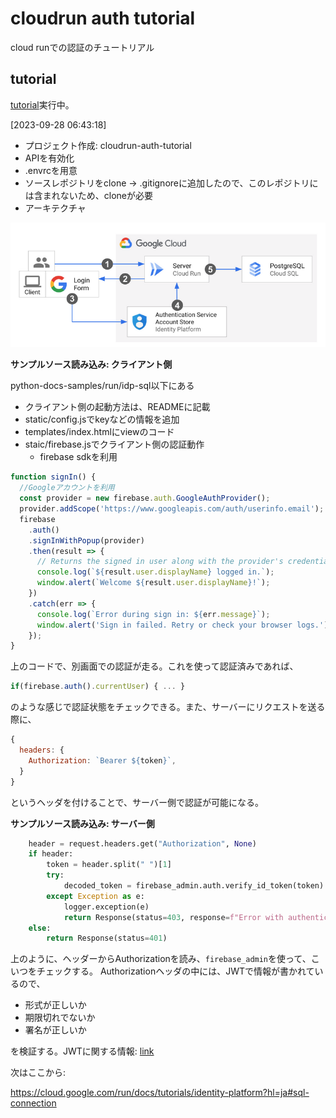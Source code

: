 # cloudrun auth tutorial

cloud runでの認証のチュートリアル

## tutorial

[tutorial][tutorial]実行中。

[2023-09-28 06:43:18]

- プロジェクト作成: cloudrun-auth-tutorial
- APIを有効化
- .envrcを用意
- ソースレポジトリをclone → .gitignoreに追加したので、このレポジトリには含まれないため、cloneが必要
- アーキテクチャ

![arch.png](./resources/arch.png)

**サンプルソース読み込み: クライアント側**

python-docs-samples/run/idp-sql以下にある

- クライアント側の起動方法は、READMEに記載
- static/config.jsでkeyなどの情報を追加
- templates/index.htmlにviewのコード
- staic/firebase.jsでクライアント側の認証動作
  - firebase sdkを利用

```javascript
function signIn() {
  //Googleアカウントを利用
  const provider = new firebase.auth.GoogleAuthProvider();
  provider.addScope('https://www.googleapis.com/auth/userinfo.email');
  firebase
    .auth()
    .signInWithPopup(provider)
    .then(result => {
      // Returns the signed in user along with the provider's credential
      console.log(`${result.user.displayName} logged in.`);
      window.alert(`Welcome ${result.user.displayName}!`);
    })
    .catch(err => {
      console.log(`Error during sign in: ${err.message}`);
      window.alert('Sign in failed. Retry or check your browser logs.');
    });
}
```

上のコードで、別画面での認証が走る。これを使って認証済みであれば、

```javascript
if(firebase.auth().currentUser) { ... }
```

のような感じで認証状態をチェックできる。また、サーバーにリクエストを送る際に、

```javascript
{
  headers: {
    Authorization: `Bearer ${token}`,
  }
}
```

というヘッダを付けることで、サーバー側で認証が可能になる。

**サンプルソース読み込み: サーバー側**

```python
    header = request.headers.get("Authorization", None)
    if header:
        token = header.split(" ")[1]
        try:
            decoded_token = firebase_admin.auth.verify_id_token(token)
        except Exception as e:
            logger.exception(e)
            return Response(status=403, response=f"Error with authentication: {e}")
    else:
        return Response(status=401)
```

上のように、ヘッダーからAuthorizationを読み、`firebase_admin`を使って、こいつをチェックする。
Authorizationヘッダの中には、JWTで情報が書かれているので、

- 形式が正しいか
- 期限切れでないか
- 署名が正しいか

を検証する。JWTに関する情報: [link][jwt]

次はここから:

https://cloud.google.com/run/docs/tutorials/identity-platform?hl=ja#sql-connection

<!-- link -->
[tutorial]: https://cloud.google.com/run/docs/tutorials/identity-platform
[jwt]: https://developer.mamezou-tech.com/blogs/2022/12/08/jwt-auth/
